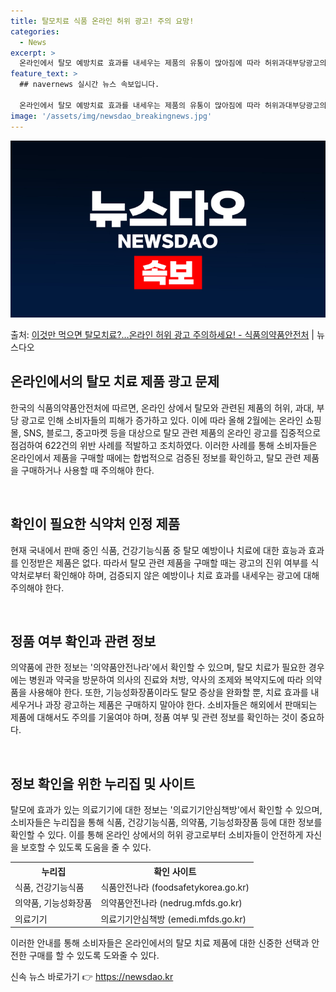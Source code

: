 ```yaml
---
title: 탈모치료 식품 온라인 허위 광고! 주의 요망!
categories:
  - News
excerpt: >
  온라인에서 탈모 예방치료 효과를 내세우는 제품의 유통이 많아짐에 따라 허위과대부당광고의 피해 사례도 늘어나고…
feature_text: >
  ## navernews 실시간 뉴스 속보입니다.

  온라인에서 탈모 예방치료 효과를 내세우는 제품의 유통이 많아짐에 따라 허위과대부당광고의 피해 사례도 늘어나고…
image: '/assets/img/newsdao_breakingnews.jpg'
---
```


![뉴스다오 속보](/assets/img/newsdao_breakingnews.jpg)

<p>출처: <a href="https://newsdao.kr/3370" rel="dofollow">이것만 먹으면 탈모치료?…온라인 허위 광고 주의하세요! - 식품의약품안전처</a> | 뉴스다오</p>

<h2 data-ke-size="size26">온라인에서의 탈모 치료 제품 광고 문제</h2>
한국의 식품의약품안전처에 따르면, 온라인 상에서 탈모와 관련된 제품의 허위, 과대, 부당 광고로 인해 소비자들의 피해가 증가하고 있다. 이에 따라 올해 2월에는 온라인 쇼핑몰, SNS, 블로그, 중고마켓 등을 대상으로 탈모 관련 제품의 온라인 광고를 집중적으로 점검하여 622건의 위반 사례를 적발하고 조치하였다. 이러한 사례를 통해 소비자들은 온라인에서 제품을 구매할 때에는 합법적으로 검증된 정보를 확인하고, 탈모 관련 제품을 구매하거나 사용할 때 주의해야 한다.

<p data-ke-size="size16">&nbsp;</p>

<h2 data-ke-size="size26">확인이 필요한 식약처 인정 제품</h2>
현재 국내에서 판매 중인 식품, 건강기능식품 중 탈모 예방이나 치료에 대한 효능과 효과를 인정받은 제품은 없다. 따라서 탈모 관련 제품을 구매할 때는 광고의 진위 여부를 식약처로부터 확인해야 하며, 검증되지 않은 예방이나 치료 효과를 내세우는 광고에 대해 주의해야 한다.

<p data-ke-size="size16">&nbsp;</p>

<h2 data-ke-size="size26">정품 여부 확인과 관련 정보</h2>
의약품에 관한 정보는 '의약품안전나라'에서 확인할 수 있으며, 탈모 치료가 필요한 경우에는 병원과 약국을 방문하여 의사의 진료와 처방, 약사의 조제와 복약지도에 따라 의약품을 사용해야 한다. 또한, 기능성화장품이라도 탈모 증상을 완화할 뿐, 치료 효과를 내세우거나 과장 광고하는 제품은 구매하지 말아야 한다. 소비자들은 해외에서 판매되는 제품에 대해서도 주의를 기울여야 하며, 정품 여부 및 관련 정보를 확인하는 것이 중요하다.

<p data-ke-size="size16">&nbsp;</p>

<h2 data-ke-size="size26">정보 확인을 위한 누리집 및 사이트</h2>
탈모에 효과가 있는 의료기기에 대한 정보는 '의료기기안심책방'에서 확인할 수 있으며, 소비자들은 누리집을 통해 식품, 건강기능식품, 의약품, 기능성화장품 등에 대한 정보를 확인할 수 있다. 이를 통해 온라인 상에서의 허위 광고로부터 소비자들이 안전하게 자신을 보호할 수 있도록 도움을 줄 수 있다.

<table>
  <tr>
    <th>누리집</th>
    <th>확인 사이트</th>
  </tr>
  <tr>
    <td>식품, 건강기능식품</td>
    <td>식품안전나라 (foodsafetykorea.go.kr)</td>
  </tr>
  <tr>
    <td>의약품, 기능성화장품</td>
    <td>의약품안전나라 (nedrug.mfds.go.kr)</td>
  </tr>
  <tr>
    <td>의료기기</td>
    <td>의료기기안심책방 (emedi.mfds.go.kr)</td>
  </tr>
</table>

이러한 안내를 통해 소비자들은 온라인에서의 탈모 치료 제품에 대한 신중한 선택과 안전한 구매를 할 수 있도록 도와줄 수 있다. 

신속 뉴스 바로가기 👉 <a href="https://newsdao.kr" rel="dofollow">https://newsdao.kr</a>


